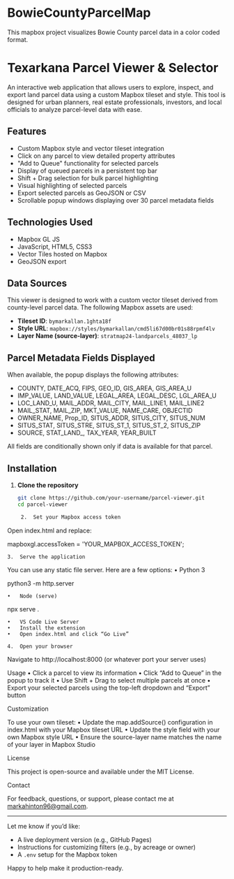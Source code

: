# BowieCountyParcelMap
This mapbox project visualizes Bowie County parcel data in a color coded format.


# Texarkana Parcel Viewer & Selector

An interactive web application that allows users to explore, inspect, and export land parcel data using a custom Mapbox tileset and style. This tool is designed for urban planners, real estate professionals, investors, and local officials to analyze parcel-level data with ease.

## Features

- Custom Mapbox style and vector tileset integration
- Click on any parcel to view detailed property attributes
- "Add to Queue" functionality for selected parcels
- Display of queued parcels in a persistent top bar
- Shift + Drag selection for bulk parcel highlighting
- Visual highlighting of selected parcels
- Export selected parcels as GeoJSON or CSV
- Scrollable popup windows displaying over 30 parcel metadata fields

## Technologies Used

- Mapbox GL JS
- JavaScript, HTML5, CSS3
- Vector Tiles hosted on Mapbox
- GeoJSON export

## Data Sources

This viewer is designed to work with a custom vector tileset derived from county-level parcel data. The following Mapbox assets are used:

- **Tileset ID**: `bymarkallan.1ghta18f`
- **Style URL**: `mapbox://styles/bymarkallan/cmd5li67d00br01s88rpmf4lv`
- **Layer Name (source-layer)**: `stratmap24-landparcels_48037_lp`

## Parcel Metadata Fields Displayed

When available, the popup displays the following attributes:

- COUNTY, DATE_ACQ, FIPS, GEO_ID, GIS_AREA, GIS_AREA_U
- IMP_VALUE, LAND_VALUE, LEGAL_AREA, LEGAL_DESC, LGL_AREA_U
- LOC_LAND_U, MAIL_ADDR, MAIL_CITY, MAIL_LINE1, MAIL_LINE2
- MAIL_STAT, MAIL_ZIP, MKT_VALUE, NAME_CARE, OBJECTID
- OWNER_NAME, Prop_ID, SITUS_ADDR, SITUS_CITY, SITUS_NUM
- SITUS_STAT, SITUS_STRE, SITUS_ST_1, SITUS_ST_2, SITUS_ZIP
- SOURCE, STAT_LAND_, TAX_YEAR, YEAR_BUILT

All fields are conditionally shown only if data is available for that parcel.

## Installation

1. **Clone the repository**

   ```bash
   git clone https://github.com/your-username/parcel-viewer.git
   cd parcel-viewer

	2.	Set your Mapbox access token
Open index.html and replace:

mapboxgl.accessToken = 'YOUR_MAPBOX_ACCESS_TOKEN';


	3.	Serve the application
You can use any static file server. Here are a few options:
	•	Python 3

python3 -m http.server


	•	Node (serve)

npx serve .


	•	VS Code Live Server
	•	Install the extension
	•	Open index.html and click “Go Live”

	4.	Open your browser
Navigate to http://localhost:8000 (or whatever port your server uses)

Usage
	•	Click a parcel to view its information
	•	Click “Add to Queue” in the popup to track it
	•	Use Shift + Drag to select multiple parcels at once
	•	Export your selected parcels using the top-left dropdown and “Export” button

Customization

To use your own tileset:
	•	Update the map.addSource() configuration in index.html with your Mapbox tileset URL
	•	Update the style field with your own Mapbox style URL
	•	Ensure the source-layer name matches the name of your layer in Mapbox Studio

License

This project is open-source and available under the MIT License.

Contact

For feedback, questions, or support, please contact me at markahinton96@gmail.com.

---

Let me know if you’d like:

- A live deployment version (e.g., GitHub Pages)
- Instructions for customizing filters (e.g., by acreage or owner)
- A `.env` setup for the Mapbox token

Happy to help make it production-ready.
